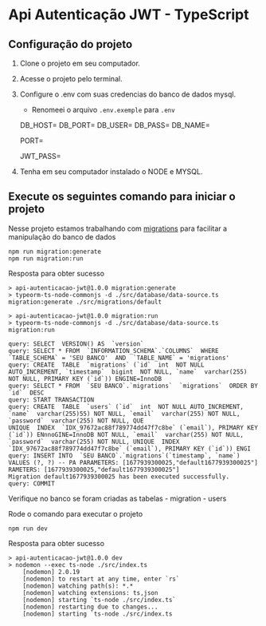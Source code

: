 
# Api Autenticação JWT - TypeScript

  

## Configuração do projeto

 1. Clone o projeto em seu computador.
 2.  Acesse o projeto pelo terminal.
 3. Configure o .env com suas credencias do banco de dados mysql.

	- Renomeei o arquivo `.env.exemple` para `.env`

    DB_HOST= <ip local>
    DB_PORT= <porta local do banco>
    DB_USER= <usuario para acessar o banco>
    DB_PASS= <senha do usuario>
    DB_NAME= <nome do banco>
    
    PORT= <porta para acesar o projeto>
    
    JWT_PASS= <token>

 4. Tenha em seu computador instalado o NODE e MYSQL.

## Execute os seguintes comando para iniciar o projeto

Nesse projeto estamos trabalhando com [migrations](https://juniorb2s.medium.com/migrations-o-porque-e-como-usar-12d98c6d9269) para facilitar a manipulação do banco de dados

    npm run migration:generate
    npm run migration:run
    
Resposta para obter sucesso

    > api-autenticacao-jwt@1.0.0 migration:generate
    > typeorm-ts-node-commonjs -d ./src/database/data-source.ts migration:generate ./src/migrations/default
    
    > api-autenticacao-jwt@1.0.0 migration:run    
    > typeorm-ts-node-commonjs -d ./src/database/data-source.ts migration:run
    
    query: SELECT  VERSION() AS  `version`    
    query: SELECT * FROM  `INFORMATION_SCHEMA`.`COLUMNS`  WHERE  `TABLE_SCHEMA` = 'SEU BANCO'  AND  `TABLE_NAME` = 'migrations'    
    query: CREATE  TABLE  `migrations` (`id`  int  NOT NULL AUTO_INCREMENT, `timestamp`  bigint  NOT NULL, `name`  varchar(255) NOT NULL, PRIMARY KEY (`id`)) ENGINE=InnoDB    
    query: SELECT * FROM  `SEU BANCO`.`migrations`  `migrations`  ORDER BY  `id`  DESC    
    query: START TRANSACTION    
    query: CREATE  TABLE  `users` (`id`  int  NOT NULL AUTO_INCREMENT, `name`  varchar(255)55) NOT NULL, `email`  varchar(255) NOT NULL, `password`  varchar(255) NOT NULL, QUE    
    UNIQUE  INDEX  `IDX_97672ac88f789774dd47f7c8be` (`email`), PRIMARY KEY (`id`)) ENnnoGINE=InnoDB NOT NULL, `email`  varchar(255) NOT NULL, `password`  varchar(255) NOT NULL, UNIQUE  INDEX  `IDX_97672ac88f789774dd47f7c8be` (`email`), PRIMARY KEY (`id`)) ENGI    
    query: INSERT INTO  `SEU BANCO`.`migrations`(`timestamp`, `name`) VALUES (?, ?) -- PA PARAMETERS: [1677939300025,"default1677939300025"] RAMETERS: [1677939300025,"default1677939300025"]    
    Migration default1677939300025 has been executed successfully.    
    query: COMMIT

Verifique no banco se foram criadas as tabelas 
	- migration
	- users
	
Rode o comando para executar o projeto

    npm run dev
Resposta para obter sucesso

    > api-autenticacao-jwt@1.0.0 dev
    > nodemon --exec ts-node ./src/index.ts    
	    [nodemon] 2.0.19
	    [nodemon] to restart at any time, enter `rs`
	    [nodemon] watching path(s): *.*
		[nodemon] watching extensions: ts,json
	    [nodemon] starting `ts-node ./src/index.ts`
	    [nodemon] restarting due to changes...
	    [nodemon] starting `ts-node ./src/index.ts
